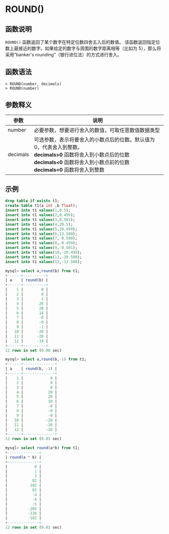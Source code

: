 # **ROUND()**

## **函数说明**

`ROUND()` 函数返回了某个数字在特定位数四舍五入后的数值。
该函数返回指定位数上最接近的数字。如果给定的数字与周围的数字距离相等（比如为 5），那么将采用“banker's rounding”（银行进位法）的方式进行舍入。

## **函数语法**

```
> ROUND(number, decimals)
> ROUND(number)
```

## **参数释义**

|  参数   | 说明  |
|  ----  | ----  |
| number | 必要参数，想要进行舍入的数值，可取任意数值数据类型 |
| decimals| 可选参数，表示将要舍入的小数点后的位数。默认值为 0，代表舍入到整数。 <br> **decimals>0** 函数将舍入到小数点后的位数 <br> **decimals<0** 函数将舍入到小数点前的位数 <br> **decimals=0** 函数将舍入到整数|

## **示例**

```sql
drop table if exists t1;
create table t1(a int ,b float);
insert into t1 values(1,0.5);
insert into t1 values(2,0.499);
insert into t1 values(3,0.501);
insert into t1 values(4,20.5);
insert into t1 values(5,20.499);
insert into t1 values(6,13.500);
insert into t1 values(7,-0.500);
insert into t1 values(8,-0.499);
insert into t1 values(9,-0.501);
insert into t1 values(10,-20.499);
insert into t1 values(11,-20.500);
insert into t1 values(12,-13.500);

mysql> select a,round(b) from t1;
+------+----------+
| a    | round(b) |
+------+----------+
|    1 |        0 |
|    2 |        0 |
|    3 |        1 |
|    4 |       20 |
|    5 |       20 |
|    6 |       14 |
|    7 |       -0 |
|    8 |       -0 |
|    9 |       -1 |
|   10 |      -20 |
|   11 |      -20 |
|   12 |      -14 |
+------+----------+
12 rows in set (0.00 sec)

mysql> select a,round(b,-1) from t1;
+------+--------------+
| a    | round(b, -1) |
+------+--------------+
|    1 |            0 |
|    2 |            0 |
|    3 |            0 |
|    4 |           20 |
|    5 |           20 |
|    6 |           10 |
|    7 |           -0 |
|    8 |           -0 |
|    9 |           -0 |
|   10 |          -20 |
|   11 |          -20 |
|   12 |          -10 |
+------+--------------+
12 rows in set (0.01 sec)

mysql> select round(a*b) from t1;
+--------------+
| round(a * b) |
+--------------+
|            0 |
|            1 |
|            2 |
|           82 |
|          102 |
|           81 |
|           -4 |
|           -4 |
|           -5 |
|         -205 |
|         -226 |
|         -162 |
+--------------+
12 rows in set (0.01 sec)
```
